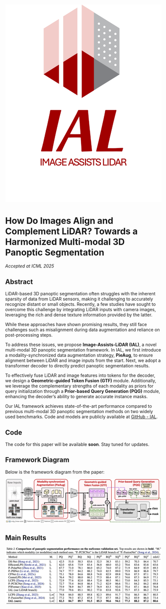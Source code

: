 ![logo](assets/IAL-Logo.png)

# How Do Images Align and Complement LiDAR? Towards a Harmonized Multi-modal 3D Panoptic Segmentation
*Accepted at ICML 2025*


## Abstract

LiDAR-based 3D panoptic segmentation often struggles with the inherent sparsity of data from LiDAR sensors, making it challenging to accurately recognize distant or small objects. Recently, a few studies have sought to overcome this challenge by integrating LiDAR inputs with camera images, leveraging the rich and dense texture information provided by the latter. 

While these approaches have shown promising results, they still face challenges such as misalignment during data augmentation and reliance on post-processing steps.

To address these issues, we propose **Image-Assists-LiDAR (IAL)**, a novel multi-modal 3D panoptic segmentation framework. In IAL, we first introduce a modality-synchronized data augmentation strategy, **PieAug**, to ensure alignment between LiDAR and image inputs from the start. Next, we adopt a transformer decoder to directly predict panoptic segmentation results.

To effectively fuse LiDAR and image features into tokens for the decoder, we design a **Geometric-guided Token Fusion (GTF)** module. Additionally, we leverage the complementary strengths of each modality as priors for query initialization through a **Prior-based Query Generation (PQG)** module, enhancing the decoder’s ability to generate accurate instance masks. 

Our IAL framework achieves state-of-the-art performance compared to previous multi-modal 3D panoptic segmentation methods on two widely used benchmarks. Code and models are publicly available at [GitHub - IAL](https://github.com/IMPL-Lab/IAL.git).


## Code
The code for this paper will be available **soon**. Stay tuned for updates.

## Framework Diagram
Below is the framework diagram from the paper:

![Framework Diagram](assets/framework.jpg)

## Main Results
![Framework Diagram](assets/nusc_val.png)

<!-- ## Citation
If you use this work in your own research, please cite the following paper: -->

